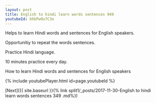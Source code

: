 ```yaml
---
layout: post
title: English to hindi learn words sentences 949 
youtubeId: bhbPw9u7C3o
---
```

 
 
Helps to learn Hindi words and sentences for English speakers.

Opportunitiy to repeat the words sentences. 

Practice Hindi language. 
 
10 minutes practice every day. 
 
How to learn Hindi words and sentences for English speakers 
 
{% include youtubePlayer.html id=page.youtubeId %}
 
 
[Next]({{ site.baseurl }}{% link  split1/_posts/2017-11-30-English to hindi learn words sentences 349 .md%})
 
